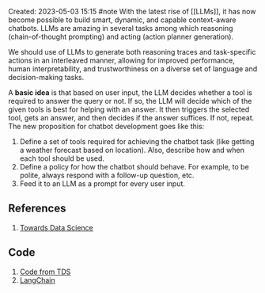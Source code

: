 Created: 2023-05-03 15:15
#note
With the latest rise of [[LLMs]], it has now become possible to build smart, dynamic, and capable context-aware chatbots.
LLMs are amazing in several tasks among which reasoning (chain-of-thought prompting) and acting (action planner generation).

We should use of LLMs to generate both reasoning traces and task-specific actions in an interleaved manner, allowing for improved performance, human interpretability, and trustworthiness on a diverse set of language and decision-making tasks.

 A **basic idea** is that based on user input, the LLM decides whether a tool is required to answer the query or not. If so, the LLM will decide which of the given tools is best for helping with an answer. It then triggers the selected tool, gets an answer, and then decides if the answer suffices. If not, repeat.
 The new proposition for chatbot development goes like this:
1.  Define a set of tools required for achieving the chatbot task (like getting a weather forecast based on location). Also, describe how and when each tool should be used.
2.  Define a policy for how the chatbot should behave. For example, to be polite, always respond with a follow-up question, etc.
3.  Feed it to an LLM as a prompt for every user input.


## References
1. [Towards Data Science](https://betterprogramming.pub/action-driven-llms-the-future-of-chatbot-development-is-here-80c0d07d278a)

## Code
1. [Code from TDS](https://gist.github.com/assafelovic/7746354b021a1cc152db306aa457826d)
2. [LangChain](https://github.com/hwchase17/langchain)